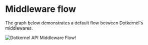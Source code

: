 # Middleware flow

The graph below demonstrates a default flow between Dotkernel's middlewares.

![Dotkernel API Middleware Flow!](https://docs.dotkernel.org/img/api/v6/dotkernel-middleware-flow.png)
